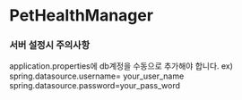 # PetHealthManager

### 서버 설정시 주의사항
application.properties에 db계정을 수동으로 추가해야 합니다.
ex)
spring.datasource.username= your_user_name
spring.datasource.password=your_pass_word